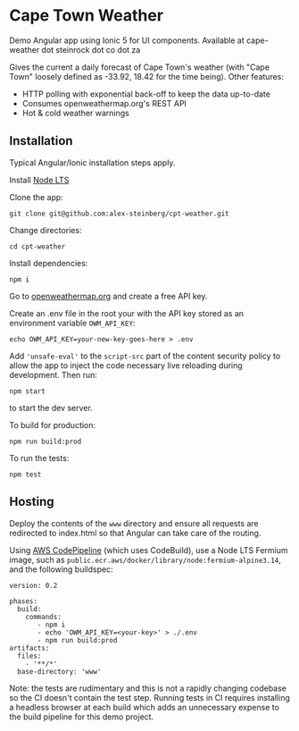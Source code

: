 # Cape Town Weather

Demo Angular app using Ionic 5 for UI components. Available at cape-weather dot steinrock dot co dot za

Gives the current a daily forecast of Cape Town's weather (with "Cape Town" loosely defined as -33.92, 18.42 for the time being). Other features:

- HTTP polling with exponential back-off to keep the data up-to-date
- Consumes openweathermap.org's REST API
- Hot & cold weather warnings

## Installation

Typical Angular/Ionic installation steps apply.

Install [Node LTS](https://nodejs.org/en/)

Clone the app:

    git clone git@github.com:alex-steinberg/cpt-weather.git

Change directories:

    cd cpt-weather

Install dependencies:

    npm i
    
Go to [openweathermap.org](https://openweathermap.org/) and create a free API key.

Create an .env file in the root your with the API key stored as an environment variable `OWM_API_KEY`:

    echo OWM_API_KEY=your-new-key-goes-here > .env
    
Add `'unsafe-eval'` to the `script-src` part of the content security policy to allow the app to inject the code necessary live reloading during development. Then run:

    npm start
    
to start the dev server.
    
To build for production:

    npm run build:prod 
    
To run the tests:

    npm test
    
## Hosting

Deploy the contents of the `www` directory and ensure all requests are redirected to index.html so that Angular can take care of the routing.

Using [AWS CodePipeline](https://aws.amazon.com/codepipeline/) (which uses CodeBuild), use a Node LTS Fermium image, such as `public.ecr.aws/docker/library/node:fermium-alpine3.14`, and the following buildspec:

```
version: 0.2

phases:
  build:
    commands:
       - npm i
       - echo 'OWM_API_KEY=<your-key>' > ./.env
       - npm run build:prod
artifacts:
  files:
    - '**/*'
  base-directory: 'www'
```

Note: the tests are rudimentary and this is not a rapidly changing codebase so the CI doesn't contain the test step.
Running tests in CI requires installing a headless browser at each build which adds an unnecessary expense to
the build pipeline for this demo project. 
